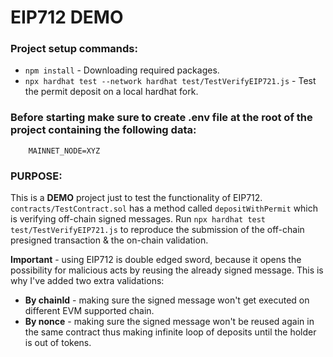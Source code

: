 # EIP712 DEMO

### Project setup commands:
* ```npm install``` - Downloading required packages.
* ```npx hardhat test --network hardhat test/TestVerifyEIP721.js``` - Test the permit deposit on a local hardhat fork.

### Before starting make sure to create .env file at the root of the project containing the following data:
```
    MAINNET_NODE=XYZ
```
    
### PURPOSE:
This is a **DEMO** project just to test the functionality of EIP712. ```contracts/TestContract.sol``` has a method called ```depositWithPermit``` which is verifying off-chain signed messages. Run ```npx hardhat test test/TestVerifyEIP721.js``` to reproduce the submission of the off-chain presigned transaction & the on-chain validation.

**Important** - using EIP712 is double edged sword, because it opens the possibility for malicious acts by reusing the already signed message. This is why I've added two extra validations:
- **By chainId** - making sure the signed message won't get executed on different EVM supported chain.
- **By nonce** - making sure the signed message won't be reused again in the same contract thus making infinite loop of deposits until the holder is out of tokens.